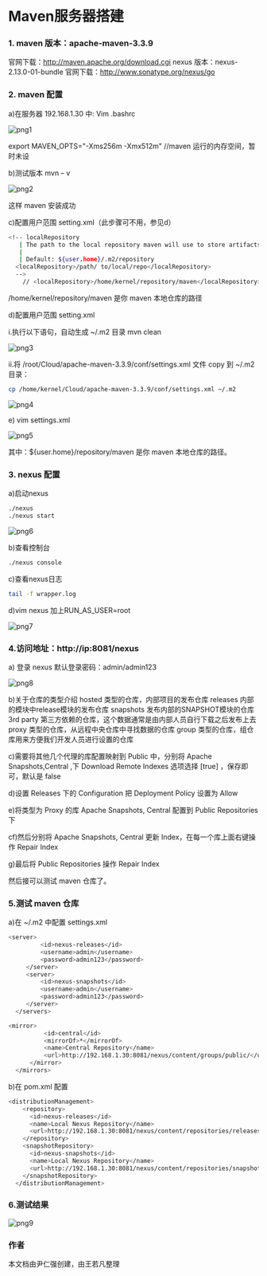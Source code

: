 # Maven服务器搭建
### 1. maven 版本：apache-maven-3.3.9
官网下载：http://maven.apache.org/download.cgi
nexus 版本：nexus-2.13.0-01-bundle
官网下载：http://www.sonatype.org/nexus/go

### 2. maven 配置

a)在服务器 192.168.1.30 中:
Vim .bashrc

![png1](https://github.com/wangruofanWRF/notes/blob/master/maven/png/png1.png)

export MAVEN_OPTS="-Xms256m -Xmx512m" //maven 运行的内存空间，暂时未设

b)测试版本 mvn – v

![png2](https://github.com/wangruofanWRF/notes/blob/master/maven/png/png2.png)

这样 maven 安装成功

c)配置用户范围 setting.xml（此步骤可不用，参见d）
```sh
<!-- localRepository
   | The path to the local repository maven will use to store artifacts.
   |
   | Default: ${user.home}/.m2/repository
  <localRepository>/path/ to/local/repo</localRepository>
  -->
 	// <localRepository>/home/kernel/repository/maven</localRepository>
```
/home/kernel/repository/maven 是你 maven 本地仓库的路径

d)配置用户范围 setting.xml

i.执行以下语句，自动生成 ~/.m2 目录
mvn clean

![png3](https://github.com/wangruofanWRF/notes/blob/master/maven/png/png3.png)

ii.将 /root/Cloud/apache-maven-3.3.9/conf/settings.xml 文件 copy 到 ~/.m2 目录：
```sh
cp /home/kernel/Cloud/apache-maven-3.3.9/conf/settings.xml ~/.m2
```
![png4](https://github.com/wangruofanWRF/notes/blob/master/maven/png/png4.png)

e) vim settings.xml

![png5](https://github.com/wangruofanWRF/notes/blob/master/maven/png/png5.png)

其中：${user.home}/repository/maven 是你 maven 本地仓库的路径。

### 3. nexus 配置
a)启动nexus
```sh
./nexus
./nexus start
```
![png6](https://github.com/wangruofanWRF/notes/blob/master/maven/png/png6.png)

b)查看控制台
```sh
./nexus console
```
c)查看nexus日志
```sh
tail -f wrapper.log
```
d)vim nexus
加上RUN_AS_USER=root

![png7](https://github.com/wangruofanWRF/notes/blob/master/maven/png/png7.png)

### 4.访问地址：http://ip:8081/nexus

a) 登录 nexus
默认登录密码：admin/admin123

![png8](https://github.com/wangruofanWRF/notes/blob/master/maven/png/png8.png)

b)关于仓库的类型介绍
hosted 类型的仓库，内部项目的发布仓库
releases 内部的模块中release模块的发布仓库
snapshots 发布内部的SNAPSHOT模块的仓库
3rd party 第三方依赖的仓库，这个数据通常是由内部人员自行下载之后发布上去
proxy 类型的仓库，从远程中央仓库中寻找数据的仓库
group 类型的仓库，组仓库用来方便我们开发人员进行设置的仓库

c)需要将其他几个代理的库配置映射到 Public 中，分别将 Apache Snapshots,Central ,下 Download Remote Indexes 选项选择 [true] ，保存即可，默认是 false

d)设置 Releases 下的 Configuration 把 Deployment Policy 设置为 Allow

e)将类型为 Proxy 的库 Apache Snapshots, Central 配置到 Public Repositories 下

cf)然后分别将 Apache Snapshots, Central 更新 Index，在每一个库上面右键操作 Repair Index

g)最后将 Public Repositories 操作 Repair Index

然后接可以测试 maven 仓库了。

### 5.测试 maven 仓库

a)在 ~/.m2 中配置 settings.xml
```sh
<server>
         <id>nexus-releases</id>
         <username>admin</username>
         <password>admin123</password>
     </server>
     <server>
         <id>nexus-snapshots</id>
         <username>admin</username>
         <password>admin123</password>
     </server>
  </servers>

<mirror>
          <id>central</id>
          <mirrorOf>*</mirrorOf>
          <name>Central Repository</name>
          <url>http://192.168.1.30:8081/nexus/content/groups/public/</url>
      </mirror>
  </mirrors>
```
b)在 pom.xml 配置
```sh
<distributionManagement>
    <repository>
      <id>nexus-releases</id>
      <name>Local Nexus Repository</name>
      <url>http://192.168.1.30:8081/nexus/content/repositories/releases/</url>
    </repository>
    <snapshotRepository>
      <id>nexus-snapshots</id>
      <name>Local Nexus Repository</name>
      <url>http://192.168.1.30:8081/nexus/content/repositories/snapshots</url>
    </snapshotRepository>
  </distributionManagement>
```
### 6.测试结果

![png9](https://github.com/wangruofanWRF/notes/blob/master/maven/png/png9.png)

### 作者
本文档由尹仁强创建，由王若凡整理

